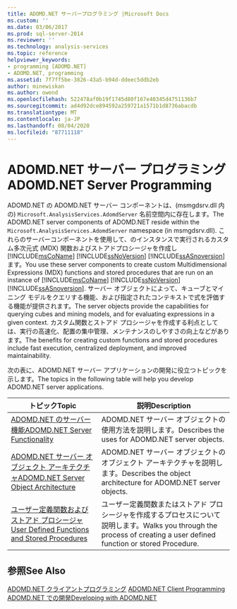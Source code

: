 ```yaml
---
title: ADOMD.NET サーバープログラミング |Microsoft Docs
ms.custom: ''
ms.date: 03/06/2017
ms.prod: sql-server-2014
ms.reviewer: ''
ms.technology: analysis-services
ms.topic: reference
helpviewer_keywords:
- programming [ADOMD.NET]
- ADOMD.NET, programming
ms.assetid: 7f7ff5be-3826-43a5-b94d-ddeec5ddb2eb
author: minewiskan
ms.author: owend
ms.openlocfilehash: 522478af0b19f1745d80f167e40345d4751136b7
ms.sourcegitcommit: ad4d92dce894592a259721a1571b1d8736abacdb
ms.translationtype: MT
ms.contentlocale: ja-JP
ms.lasthandoff: 08/04/2020
ms.locfileid: "87711118"
---
```

# <a name="adomdnet-server-programming"></a><span data-ttu-id="1423b-102">ADOMD.NET サーバー プログラミング</span><span class="sxs-lookup"><span data-stu-id="1423b-102">ADOMD.NET Server Programming</span></span>
  <span data-ttu-id="1423b-103">ADOMD.NET の ADOMD.NET サーバー コンポーネントは、(msmgdsrv.dll 内の) `Microsoft.AnalysisServices.AdomdServer` 名前空間内に存在します。</span><span class="sxs-lookup"><span data-stu-id="1423b-103">The ADOMD.NET server components of ADOMD.NET reside within the `Microsoft.AnalysisServices.AdomdServer` namespace (in msmgdsrv.dll).</span></span> <span data-ttu-id="1423b-104">これらのサーバーコンポーネントを使用して、のインスタンスで実行されるカスタム多次元式 (MDX) 関数およびストアドプロシージャを作成し [!INCLUDE[msCoName](../../includes/msconame-md.md)] [!INCLUDE[ssNoVersion](../../includes/ssnoversion-md.md)] [!INCLUDE[ssASnoversion](../../includes/ssasnoversion-md.md)] ます。</span><span class="sxs-lookup"><span data-stu-id="1423b-104">You use these server components to create custom Multidimensional Expressions (MDX) functions and stored procedures that are run on an instance of [!INCLUDE[msCoName](../../includes/msconame-md.md)] [!INCLUDE[ssNoVersion](../../includes/ssnoversion-md.md)] [!INCLUDE[ssASnoversion](../../includes/ssasnoversion-md.md)].</span></span> <span data-ttu-id="1423b-105">サーバー オブジェクトによって、キューブとマイニング モデルをクエリする機能、および指定されたコンテキストで式を評価する機能が提供されます。</span><span class="sxs-lookup"><span data-stu-id="1423b-105">The server objects provide the capabilities for querying cubes and mining models, and for evaluating expressions in a given context.</span></span> <span data-ttu-id="1423b-106">カスタム関数とストアド プロシージャを作成する利点としては、実行の高速化、配置の集中管理、メンテナンスのしやすさの向上などがあります。</span><span class="sxs-lookup"><span data-stu-id="1423b-106">The benefits for creating custom functions and stored procedures include fast execution, centralized deployment, and improved maintainability.</span></span>  
  
 <span data-ttu-id="1423b-107">次の表に、ADOMD.NET サーバー アプリケーションの開発に役立つトピックを示します。</span><span class="sxs-lookup"><span data-stu-id="1423b-107">The topics in the following table will help you develop ADOMD.NET server applications.</span></span>  
  
|<span data-ttu-id="1423b-108">トピック</span><span class="sxs-lookup"><span data-stu-id="1423b-108">Topic</span></span>|<span data-ttu-id="1423b-109">説明</span><span class="sxs-lookup"><span data-stu-id="1423b-109">Description</span></span>|  
|-----------|-----------------|  
|[<span data-ttu-id="1423b-110">ADOMD.NET のサーバー機能</span><span class="sxs-lookup"><span data-stu-id="1423b-110">ADOMD.NET Server Functionality</span></span>](https://docs.microsoft.com/bi-reference/adomd/multidimensional-models-adomd-net-server/adomd-net-server-functionality)|<span data-ttu-id="1423b-111">ADOMD.NET サーバー オブジェクトの使用方法を説明します。</span><span class="sxs-lookup"><span data-stu-id="1423b-111">Describes the uses for ADOMD.NET server objects.</span></span>|  
|[<span data-ttu-id="1423b-112">ADOMD.NET サーバー オブジェクト アーキテクチャ</span><span class="sxs-lookup"><span data-stu-id="1423b-112">ADOMD.NET Server Object Architecture</span></span>](https://docs.microsoft.com/bi-reference/adomd/multidimensional-models-adomd-net-server/adomd-net-server-object-architecture)|<span data-ttu-id="1423b-113">ADOMD.NET サーバー オブジェクトのオブジェクト アーキテクチャを説明します。</span><span class="sxs-lookup"><span data-stu-id="1423b-113">Describes the object architecture for ADOMD.NET server objects.</span></span>|  
|[<span data-ttu-id="1423b-114">ユーザー定義関数およびストアド プロシージャ</span><span class="sxs-lookup"><span data-stu-id="1423b-114">User Defined Functions and Stored Procedures</span></span>](https://docs.microsoft.com/analysis-services/adomd/multidimensional-models-adomd-net-server/user-defined-functions-and-stored-procedures)|<span data-ttu-id="1423b-115">ユーザー定義関数またはストアド プロシージャを作成するプロセスについて説明します。</span><span class="sxs-lookup"><span data-stu-id="1423b-115">Walks you through the process of creating a user defined function or stored Procedure.</span></span>|  
  
## <a name="see-also"></a><span data-ttu-id="1423b-116">参照</span><span class="sxs-lookup"><span data-stu-id="1423b-116">See Also</span></span>  
 <span data-ttu-id="1423b-117">[ADOMD.NET クライアントプログラミング](https://docs.microsoft.com/analysis-services/adomd/multidimensional-models-adomd-net-client/adomd-net-client-programming) </span><span class="sxs-lookup"><span data-stu-id="1423b-117">[ADOMD.NET Client Programming](https://docs.microsoft.com/analysis-services/adomd/multidimensional-models-adomd-net-client/adomd-net-client-programming) </span></span>  
 [<span data-ttu-id="1423b-118">ADOMD.NET での開発</span><span class="sxs-lookup"><span data-stu-id="1423b-118">Developing with ADOMD.NET</span></span>](https://docs.microsoft.com/bi-reference/adomd/developing-with-adomd-net)  
  
  
